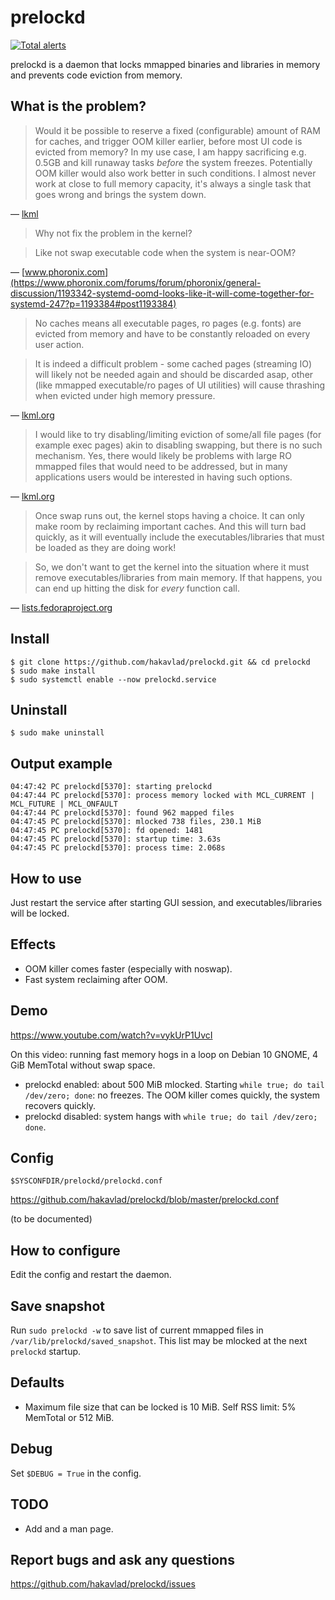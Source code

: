 # prelockd

[![Total alerts](https://img.shields.io/lgtm/alerts/g/hakavlad/prelockd.svg?logo=lgtm&logoWidth=18)](https://lgtm.com/projects/g/hakavlad/prelockd/alerts/)

prelockd is a daemon that locks mmapped binaries and libraries in memory and prevents code eviction from memory.

## What is the problem?

> Would it be possible to reserve a fixed (configurable) amount of RAM for caches, and trigger OOM killer earlier, before most UI code is evicted from memory? In my use case, I am happy sacrificing e.g. 0.5GB and kill runaway tasks _before_ the system freezes. Potentially OOM killer would also work better in such conditions. I almost never work at close to full memory capacity, it's always a single task that goes wrong and brings the system down.

— [lkml](https://lkml.org/lkml/2019/8/8/639)

> Why not fix the problem in the kernel?

> Like not swap executable code when the system is near-OOM?

— [www.phoronix.com](https://www.phoronix.com/forums/forum/phoronix/general-discussion/1193342-systemd-oomd-looks-like-it-will-come-together-for-systemd-247?p=1193384#post1193384)


> No caches means all executable pages, ro pages (e.g. fonts) are evicted
> from memory and have to be constantly reloaded on every user action.

> It is indeed a difficult problem - some
> cached pages (streaming IO) will likely not be needed again and should
> be discarded asap, other (like mmapped executable/ro pages of UI
> utilities) will cause thrashing when evicted under high memory pressure.

— [lkml.org](https://lkml.org/lkml/2019/8/9/294)

> I would like to try disabling/limiting eviction of some/all
> file pages (for example exec pages) akin to disabling swapping, but
> there is no such mechanism. Yes, there would likely be problems with
> large RO mmapped files that would need to be addressed, but in many
> applications users would be interested in having such options.

— [lkml.org](https://lkml.org/lkml/2019/8/10/161)

> Once swap runs out, the kernel stops having a choice. It can only make room by reclaiming important caches. And this will turn bad quickly, as it will eventually include the executables/libraries that must be loaded as they are doing work!

> So, we don't want to get the kernel into the situation where it must remove executables/libraries from main memory. If that happens, you can end up hitting the disk for *every* function call.

— [lists.fedoraproject.org](https://lists.fedoraproject.org/archives/list/devel@lists.fedoraproject.org/message/5V2BBYBQ6AWAL7LXYLYV6XBZYGPDS5RV/)

## Install

```
$ git clone https://github.com/hakavlad/prelockd.git && cd prelockd
$ sudo make install
$ sudo systemctl enable --now prelockd.service
```

## Uninstall

```
$ sudo make uninstall
```

## Output example

```
04:47:42 PC prelockd[5370]: starting prelockd
04:47:44 PC prelockd[5370]: process memory locked with MCL_CURRENT | MCL_FUTURE | MCL_ONFAULT
04:47:44 PC prelockd[5370]: found 962 mapped files
04:47:45 PC prelockd[5370]: mlocked 738 files, 230.1 MiB
04:47:45 PC prelockd[5370]: fd opened: 1481
04:47:45 PC prelockd[5370]: startup time: 3.63s
04:47:45 PC prelockd[5370]: process time: 2.068s
```

## How to use

Just restart the service after starting GUI session, and executables/libraries will be locked.

## Effects
- OOM killer comes faster (especially with noswap).
- Fast system reclaiming after OOM.

## Demo

https://www.youtube.com/watch?v=vykUrP1UvcI

On this video: running fast memory hogs in a loop on Debian 10 GNOME, 4 GiB MemTotal without swap space.
- prelockd enabled: about 500 MiB mlocked. Starting `while true; do tail /dev/zero; done`: no freezes. The OOM killer comes quickly, the system recovers quickly.
- prelockd disabled: system hangs with `while true; do tail /dev/zero; done`.

## Config

`$SYSCONFDIR/prelockd/prelockd.conf`

https://github.com/hakavlad/prelockd/blob/master/prelockd.conf

(to be documented)

## How to configure

Edit the config and restart the daemon.

## Save snapshot

Run `sudo prelockd -w` to save list of current mmapped files in `/var/lib/prelockd/saved_snapshot`. This list may be mlocked at the next `prelockd` startup.

## Defaults

- Maximum file size that can be locked is 10 MiB. Self RSS limit: 5% MemTotal or 512 MiB.

## Debug

Set `$DEBUG = True` in the config.

## TODO

- Add and a man page.

## Report bugs and ask any questions

https://github.com/hakavlad/prelockd/issues

